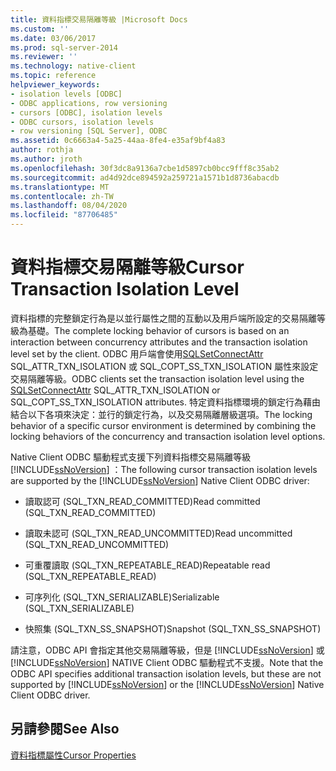 ```yaml
---
title: 資料指標交易隔離等級 |Microsoft Docs
ms.custom: ''
ms.date: 03/06/2017
ms.prod: sql-server-2014
ms.reviewer: ''
ms.technology: native-client
ms.topic: reference
helpviewer_keywords:
- isolation levels [ODBC]
- ODBC applications, row versioning
- cursors [ODBC], isolation levels
- ODBC cursors, isolation levels
- row versioning [SQL Server], ODBC
ms.assetid: 0c6663a4-5a25-44aa-8fe4-e35af9bf4a83
author: rothja
ms.author: jroth
ms.openlocfilehash: 30f3dc8a9136a7cbe1d5897cb0bcc9fff8c35ab2
ms.sourcegitcommit: ad4d92dce894592a259721a1571b1d8736abacdb
ms.translationtype: MT
ms.contentlocale: zh-TW
ms.lasthandoff: 08/04/2020
ms.locfileid: "87706485"
---
```

# <a name="cursor-transaction-isolation-level"></a><span data-ttu-id="47c73-102">資料指標交易隔離等級</span><span class="sxs-lookup"><span data-stu-id="47c73-102">Cursor Transaction Isolation Level</span></span>
  <span data-ttu-id="47c73-103">資料指標的完整鎖定行為是以並行屬性之間的互動以及用戶端所設定的交易隔離等級為基礎。</span><span class="sxs-lookup"><span data-stu-id="47c73-103">The complete locking behavior of cursors is based on an interaction between concurrency attributes and the transaction isolation level set by the client.</span></span> <span data-ttu-id="47c73-104">ODBC 用戶端會使用[SQLSetConnectAttr](../../native-client-odbc-api/sqlsetconnectattr.md) SQL_ATTR_TXN_ISOLATION 或 SQL_COPT_SS_TXN_ISOLATION 屬性來設定交易隔離等級。</span><span class="sxs-lookup"><span data-stu-id="47c73-104">ODBC clients set the transaction isolation level using the [SQLSetConnectAttr](../../native-client-odbc-api/sqlsetconnectattr.md) SQL_ATTR_TXN_ISOLATION or SQL_COPT_SS_TXN_ISOLATION attributes.</span></span> <span data-ttu-id="47c73-105">特定資料指標環境的鎖定行為藉由結合以下各項來決定：並行的鎖定行為，以及交易隔離層級選項。</span><span class="sxs-lookup"><span data-stu-id="47c73-105">The locking behavior of a specific cursor environment is determined by combining the locking behaviors of the concurrency and transaction isolation level options.</span></span>  
  
 <span data-ttu-id="47c73-106">Native Client ODBC 驅動程式支援下列資料指標交易隔離等級 [!INCLUDE[ssNoVersion](../../../includes/ssnoversion-md.md)] ：</span><span class="sxs-lookup"><span data-stu-id="47c73-106">The following cursor transaction isolation levels are supported by the [!INCLUDE[ssNoVersion](../../../includes/ssnoversion-md.md)] Native Client ODBC driver:</span></span>  
  
-   <span data-ttu-id="47c73-107">讀取認可 (SQL_TXN_READ_COMMITTED)</span><span class="sxs-lookup"><span data-stu-id="47c73-107">Read committed (SQL_TXN_READ_COMMITTED)</span></span>  
  
-   <span data-ttu-id="47c73-108">讀取未認可 (SQL_TXN_READ_UNCOMMITTED)</span><span class="sxs-lookup"><span data-stu-id="47c73-108">Read uncommitted (SQL_TXN_READ_UNCOMMITTED)</span></span>  
  
-   <span data-ttu-id="47c73-109">可重覆讀取 (SQL_TXN_REPEATABLE_READ)</span><span class="sxs-lookup"><span data-stu-id="47c73-109">Repeatable read (SQL_TXN_REPEATABLE_READ)</span></span>  
  
-   <span data-ttu-id="47c73-110">可序列化 (SQL_TXN_SERIALIZABLE)</span><span class="sxs-lookup"><span data-stu-id="47c73-110">Serializable (SQL_TXN_SERIALIZABLE)</span></span>  
  
-   <span data-ttu-id="47c73-111">快照集 (SQL_TXN_SS_SNAPSHOT)</span><span class="sxs-lookup"><span data-stu-id="47c73-111">Snapshot (SQL_TXN_SS_SNAPSHOT)</span></span>  
  
 <span data-ttu-id="47c73-112">請注意，ODBC API 會指定其他交易隔離等級，但是 [!INCLUDE[ssNoVersion](../../../includes/ssnoversion-md.md)] 或 [!INCLUDE[ssNoVersion](../../../includes/ssnoversion-md.md)] NATIVE Client ODBC 驅動程式不支援。</span><span class="sxs-lookup"><span data-stu-id="47c73-112">Note that the ODBC API specifies additional transaction isolation levels, but these are not supported by [!INCLUDE[ssNoVersion](../../../includes/ssnoversion-md.md)] or the [!INCLUDE[ssNoVersion](../../../includes/ssnoversion-md.md)] Native Client ODBC driver.</span></span>  
  
## <a name="see-also"></a><span data-ttu-id="47c73-113">另請參閱</span><span class="sxs-lookup"><span data-stu-id="47c73-113">See Also</span></span>  
 [<span data-ttu-id="47c73-114">資料指標屬性</span><span class="sxs-lookup"><span data-stu-id="47c73-114">Cursor Properties</span></span>](cursor-properties.md)  
  
  
